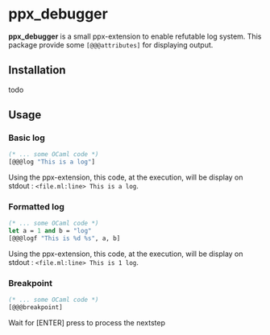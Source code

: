 # ppx_debugger

**ppx_debugger** is a small ppx-extension to enable refutable log system.
This package provide some `[@@@attributes]` for displaying output.

## Installation

todo

## Usage

### Basic log

```ocaml
(* ... some OCaml code *)
[@@@log "This is a log"]
```
Using the ppx-extension, this code, at the execution, will be display on
stdout : ` <file.ml:line> This is a log `.

### Formatted log


```ocaml
(* ... some OCaml code *)
let a = 1 and b = "log"
[@@@logf "This is %d %s", a, b]
```
Using the ppx-extension, this code, at the execution, will be display on
stdout : ` <file.ml:line> This is 1 log `.

### Breakpoint
```ocaml
(* ... some OCaml code *)
[@@@breakpoint]
```
Wait for [ENTER] press to process the nextstep

